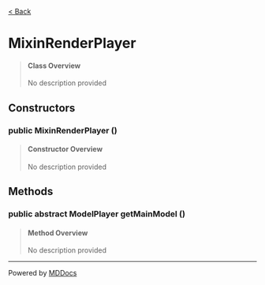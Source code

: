 [< Back](../README.md)
# MixinRenderPlayer #
>#### Class Overview ####
>No description provided
## Constructors ##
### public MixinRenderPlayer () ###
>#### Constructor Overview ####
>No description provided
>
## Methods ##
### public abstract ModelPlayer getMainModel () ###
>#### Method Overview ####
>No description provided
>

---
Powered by [MDDocs](https://github.com/VRCube/MDDocs)